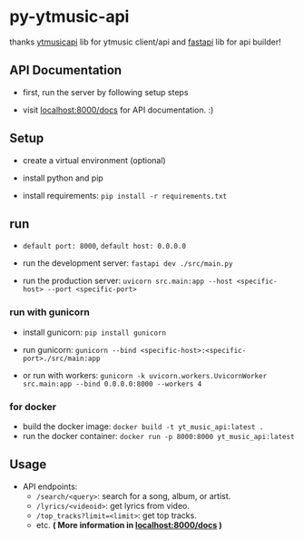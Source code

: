 # py-ytmusic-api

thanks [ytmusicapi](https://github.com/sigma67/ytmusicapi) lib for ytmusic client/api and [fastapi](https://github.com/fastapi/fastapi) lib for api builder!

## API Documentation

- first, run the server by following setup steps

- visit [localhost:8000/docs](localhost:8000/docs) for API documentation. :)

## Setup

- create a virtual environment (optional)

- install python and pip

- install requirements: `pip install -r requirements.txt`

## run

- `default port: 8000`, `default host: 0.0.0.0`

- run the development server: `fastapi dev ./src/main.py`

- run the production server: `uvicorn src.main:app --host <specific-host> --port <specific-port>`

### run with gunicorn

- install gunicorn: `pip install gunicorn`

- run gunicorn: `gunicorn --bind <specific-host>:<specific-port>./src/main:app`

- or run with workers: `gunicorn -k uvicorn.workers.UvicornWorker src.main:app --bind 0.0.0.0:8000 --workers 4`

### for docker

- build the docker image: `docker build -t yt_music_api:latest .`
- run the docker container: `docker run -p 8000:8000 yt_music_api:latest`

## Usage

- API endpoints:
  - `/search/<query>`: search for a song, album, or artist.
  - `/lyrics/<videoid>`: get lyrics from video.
  - `/top_tracks?limit=<limit>`: get top tracks.
  - etc. **( More information in [localhost:8000/docs](localhost:8000/docs) )**